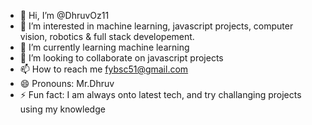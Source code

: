 - 👋 Hi, I’m @DhruvOz11
- 👀 I’m interested in machine learning, javascript projects, computer vision, robotics & full stack developement.
- 🌱 I’m currently learning machine learning
- 💞️ I’m looking to collaborate on javascript projects
- 📫 How to reach me fybsc51@gmail.com
- 😄 Pronouns: Mr.Dhruv
- ⚡ Fun fact: I am always onto latest tech, and try challanging projects using my knowledge

<!---
DhruvOz11/DhruvOz11 is a ✨ special ✨ repository because its `README.md` (this file) appears on your GitHub profile.
You can click the Preview link to take a look at your changes.
--->
